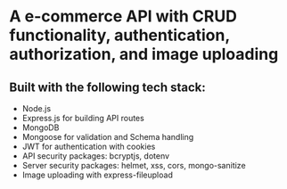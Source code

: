 # A e-commerce API with CRUD functionality, authentication, authorization, and image uploading

## Built with the following tech stack:

- Node.js
- Express.js for building API routes
- MongoDB
- Mongoose for validation and Schema handling
- JWT for authentication with cookies
- API security packages: bcryptjs, dotenv
- Server security packages: helmet, xss, cors, mongo-sanitize
- Image uploading with express-fileupload
